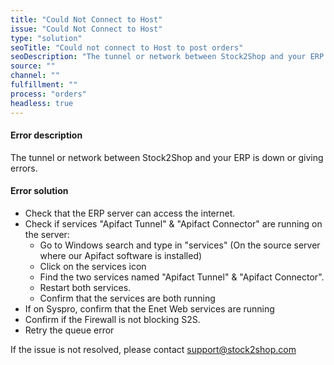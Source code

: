 ```yaml
---
title: "Could Not Connect to Host"
issue: "Could Not Connect to Host"
type: "solution"
seoTitle: "Could not connect to Host to post orders"
seoDescription: "The tunnel or network between Stock2Shop and your ERP is down or giving errors."
source: ""
channel: ""
fulfillment: ""
process: "orders"
headless: true
---
```


#### Error description
The tunnel or network between Stock2Shop and your ERP is down or giving errors.

#### Error solution
- Check that the ERP server can access the internet.
- Check if services  "Apifact Tunnel" & "Apifact Connector" are running on the server:
   - Go to Windows search and type in "services" (On the source server where our Apifact software is installed)
   - Click on the services icon
   - Find the two services named "Apifact Tunnel" & "Apifact Connector".
   - Restart both services.
   - Confirm that the services are both running
- If on Syspro, confirm that the Enet Web services are running 
- Confirm if the Firewall is not blocking S2S.  
- Retry  the queue error


If the issue is not resolved, please contact support@stock2shop.com